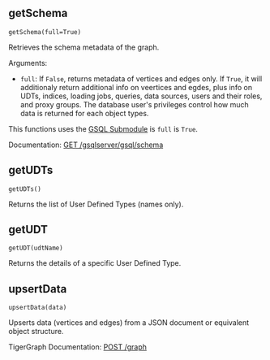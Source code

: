 ## getSchema
`getSchema(full=True)`

Retrieves the schema metadata of the graph.

Arguments:
- `full`: If `False`, returns metadata of vertices and edges only. If `True`, it will additionaly return additional info on veertices and egdes, plus info on UDTs, indices, loading jobs, queries, data sources, users and their roles, and proxy groups. The database user's privileges control how much data is returned for each object types.

This functions uses the [GSQL Submodule](Gsql.md) is `full` is `True`.

Documentation: [GET /gsqlserver/gsql/schema](https://docs.tigergraph.com/dev/restpp-api/built-in-endpoints#get-the-graph-schema-get-gsql-schema)

## getUDTs
`getUDTs()`

Returns the list of User Defined Types (names only).

## getUDT
`getUDT(udtName)`

Returns the details of a specific User Defined Type.

## upsertData
`upsertData(data)`

Upserts data (vertices and edges) from a JSON document or equivalent object structure.

TigerGraph Documentation: [POST /graph](https://docs.tigergraph.com/dev/restpp-api/built-in-endpoints#post-graph-graph_name-upsert-the-given-data)
